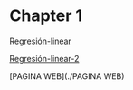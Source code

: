 # Chapter 1

[Regresión-linear](./Regresionlinear-PBI.md)

[Regresión-linear-2](./Regresionlineal2-PBI.md)

[PAGINA WEB](./PAGINA WEB)

